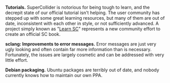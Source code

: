 **Tutorials.** SuperCollider is notorious for being tough to learn, and the decrepit state of our official tutorial isn't helping. The user community has stepped up with some great learning resources, but many of them are out of date, inconsistent with each other in style, or not sufficiently advanced. A project simply known as "[Learn SC](https://github.com/supercollider/learn)" represents a new community effort to create an official SC book.

**sclang: Improvements to error messages.** Error messages are just very ugly looking and often contain far more information than is necessary. Fortunately, the issues are largely cosmetic and can be addressed with very little effort.

**Debian packaging.** Ubuntu packages are terribly out of date, and nobody currently knows how to maintain our own PPA.